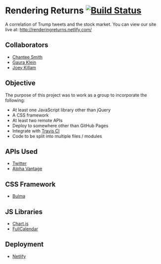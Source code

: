 # Rendering Returns  [![Build Status](https://travis-ci.org/mosaic43/twitter-power.svg?branch=master)](https://travis-ci.org/mosaic43/twitter-power)
A correlation of Trump tweets and the stock market.
You can view our site live at: http://renderingreturns.netlify.com/

## Collaborators

* [Chantee Smith](https://github.com/mosaic43/)
* [Gaura Klein](https://github.com/Gauraklein)
* [Joey Killam](https://github.com/jhkillam)

## Objective
The purpose of this project was to work as a group to incorporate the following: 

* At least one JavaScript library other than jQuery
* A CSS framework
* At least two remote APIs
* Deploy to somewhere other than GitHub Pages
* Integrate with [Travis CI](https://travis-ci.org/)
* Code to be split into multiple files / modules

## APIs Used
* [Twitter](https://developer.twitter.com/en/docs)
* [Alpha Vantage](https://www.alphavantage.co/)

## CSS Framework
* [Bulma](https://bulma.io/)

## JS Libraries
* [Chart.js](https://www.chartjs.org/)
* [FullCalendar](https://fullcalendar.io/)

## Deployment
* [Netlify](https://www.netlify.com/)
